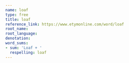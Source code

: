 ```yaml
---
name: loaf
type: free
title: loaf
reference_link: https://www.etymonline.com/word/loaf
root_name: 
root_language: 
denotation: 
word_sums:
- sum: 'Loaf + '
  respelling: loaf
---
```

